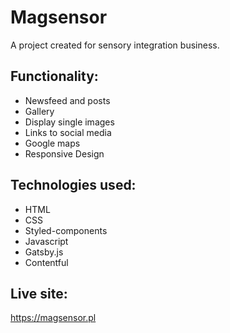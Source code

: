 # Magsensor
A project created for sensory integration business.

## Functionality:
- Newsfeed and posts
- Gallery
- Display single images
- Links to social media
- Google maps
- Responsive Design

## Technologies used:
- HTML
- CSS
- Styled-components
- Javascript
- Gatsby.js
- Contentful

## Live site:
https://magsensor.pl
 
